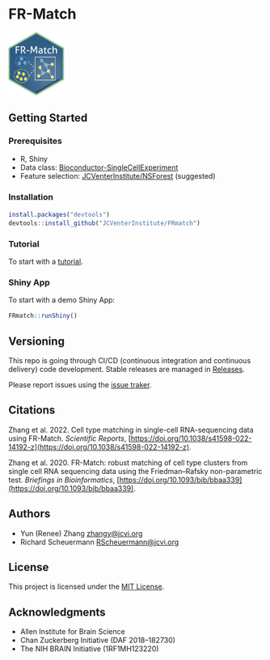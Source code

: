 # FR-Match

<img src="vignettes/FRmatch-sticker-2.png" width="110" height="125">

## Getting Started

### Prerequisites

* R, Shiny
* Data class: [Bioconductor-SingleCellExperiment](https://bioconductor.org/packages/release/bioc/html/SingleCellExperiment.html)
* Feature selection: [JCVenterInstitute/NSForest](https://github.com/JCVenterInstitute/NSForest) (suggested)

### Installation

```R
install.packages("devtools")
devtools::install_github("JCVenterInstitute/FRmatch")
```

### Tutorial

To start with a [tutorial](https://jcventerinstitute.github.io/celligrate/FRmatch-vignette.html).

### Shiny App

To start with a demo Shiny App:

```R
FRmatch::runShiny()
```

## Versioning

This repo is going through CI/CD (continuous integration and continuous delivery) code development. Stable releases are managed in [Releases](https://github.com/JCVenterInstitute/FRmatch/releases).

Please report issues using the [issue traker](https://github.com/JCVenterInstitute/FRmatch/issues).

## Citations

Zhang et al. 2022. Cell type matching in single-cell RNA-sequencing data using FR-Match. *Scientific Reports*, [https://doi.org/10.1038/s41598-022-14192-z](https://doi.org/10.1038/s41598-022-14192-z).

Zhang et al. 2020. FR-Match: robust matching of cell type clusters from single cell RNA sequencing data using the Friedman–Rafsky non-parametric test. *Briefings in Bioinformatics*, [https://doi.org/10.1093/bib/bbaa339](https://doi.org/10.1093/bib/bbaa339).

## Authors

* Yun (Renee) Zhang zhangy@jcvi.org
* Richard Scheuermann RScheuermann@jcvi.org

## License

This project is licensed under the [MIT License](LICENSE).

## Acknowledgments

* Allen Institute for Brain Science
* Chan Zuckerberg Initiative (DAF 2018–182730)
* The NIH BRAIN Initiative (1RF1MH123220)